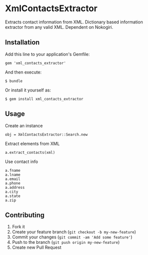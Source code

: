 # XmlContactsExtractor

Extracts contact information from XML. Dictionary based information extractor from any valid XML. Dependent on Nokogiri.

## Installation

Add this line to your application's Gemfile:

    gem 'xml_contacts_extractor'

And then execute:

    $ bundle

Or install it yourself as:

    $ gem install xml_contacts_extractor

## Usage

Create an instance

    obj = XmlContactsExtractor::Search.new

Extract elements from XML

    a.extract_contacts(xml)

Use contact info

    a.fname
	a.lname
	a.email
	a.phone
	a.address
	a.city
	a.state
	a.zip

## Contributing

1. Fork it
2. Create your feature branch (`git checkout -b my-new-feature`)
3. Commit your changes (`git commit -am 'Add some feature'`)
4. Push to the branch (`git push origin my-new-feature`)
5. Create new Pull Request
